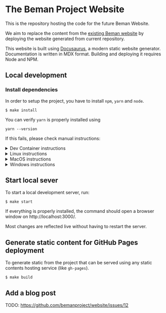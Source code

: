 # The Beman Project Website

This is the repository hosting the code for the future Beman Website.

We aim to replace the content from the [existing Beman website](https://www.bemanproject.org) by deploying the website generated from current repository.

This website is built using [Docusaurus](https://docusaurus.io/), a modern static website generator. 
Documentation is written in MDX format.
Building and deploying it requires Node and NPM.

## Local development

### Install dependencies

In order to setup the project, you have to install `npm`, `yarn` and `node`.

```shell
$ make install
```

You can verify `yarn` is properly installed using

```shell
yarn --version
```

If this fails, please check manual instructions:

<details>
<summary> Dev Container instructions </summary>

This project includes a development container configuration for VS Code. To use it:

1. Install [Visual Studio Code](https://code.visualstudio.com/) and the [Dev Containers extension](https://marketplace.visualstudio.com/items?itemName=ms-vscode-remote.remote-containers).
2. Open the project in VS Code.
3. When prompted, reopen the project in the dev container.
4. The container will automatically install dependencies and set up the environment.
5. Go to the [Start local server](#start-local-sever) section.

</details>

<details>
<summary> Linux instructions</summary>

```shell
$ sudo apt install nodejs
$ sudo apt install npm
$ npm install
```

</details>

<details>
<summary> MacOS instructions</summary>

```shell
$ brew install node
$ brew install npm
$ npm install -g yarn
```

</details>

<details>
<summary> Windows instructions</summary>

```shell
$ winget install OpenJS.NodeJS
$ npm install -g yarn
```

</details>

## Start local sever

To start a local development server, run:
```shell
$ make start
```

If everything is properly installed, the command  should open a browser window on http://localhost:3000/.

Most changes are reflected live without having to restart the server.


## Generate static content for GitHub Pages deployment

To generate static from the project that can be served using any static contents hosting service (like `gh-pages`).

```shell
$ make build
```

## Add a blog post

TODO: https://github.com/bemanproject/website/issues/12
